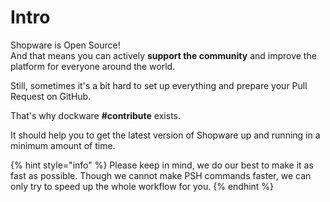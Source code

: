 # Intro

Shopware is Open Source!  
And that means you can actively **support the community** and improve the platform for everyone around the world.  
  
Still, sometimes it's a bit hard to set up everything and prepare your Pull Request on GitHub.  
  
That's why dockware **\#contribute** exists.  
  
It should help you to get the latest version of Shopware up and running in a minimum amount of time.

{% hint style="info" %}
Please keep in mind, we do our best to make it as fast as possible. Though we cannot make PSH commands faster, we can only try to speed up the whole workflow for you.
{% endhint %}



